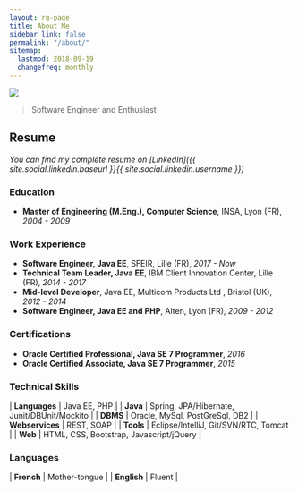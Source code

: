 ```yaml
---
layout: rg-page
title: About Me
sidebar_link: false
permalink: "/about/"
sitemap:
  lastmod: 2018-09-19
  changefreq: monthly
---
```


<img src="{{ site.cdn_url }}/profile-cropped.jpg" id="author-picture" />

> Software Engineer and Enthusiast

## Resume

*You can find my complete resume on [LinkedIn]({{ site.social.linkedin.baseurl }}{{ site.social.linkedin.username }})*

### Education

* **Master of Engineering (M.Eng.), Computer Science**, INSA, Lyon (FR), *2004 - 2009*

### Work Experience

* **Software Engineer, Java EE**, SFEIR, Lille (FR), *2017 - Now*
* **Technical Team Leader, Java EE**, IBM Client Innovation Center, Lille (FR), *2014 - 2017*
* **Mid-level Developer**, Java EE, Multicom Products Ltd , Bristol (UK), *2012 - 2014*
* **Software Engineer, Java EE and PHP**, Alten, Lyon (FR), *2009 - 2012*

### Certifications

* **Oracle Certified Professional, Java SE 7 Programmer**, *2016*
* **Oracle Certified Associate, Java SE 7 Programmer**, *2015*

### Technical Skills

| **Languages** | Java EE, PHP |
| **Java** | Spring, JPA/Hibernate, Junit/DBUnit/Mockito |
| **DBMS** | Oracle, MySql, PostGreSql, DB2 |
| **Webservices** | REST, SOAP |
| **Tools** | Eclipse/IntelliJ, Git/SVN/RTC, Tomcat |
| **Web** | HTML, CSS, Bootstrap, Javascript/jQuery |

### Languages

| **French** | Mother-tongue |
| **English** | Fluent |
